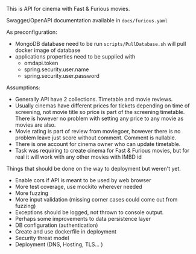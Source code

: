 This is API for cinema with Fast & Furious movies.  

Swagger/OpenAPI documentation available in `docs/furious.yaml`

As preconfiguration:
* MongoDB database need to be run `scripts/PullDatabase.sh` will pull docker image of database
* applications properties need to be supplied with
  * omdapi.token
  * spring.security.user.name 
  * spring.security.user.password

Assumptions:
* Generally API have 2 collections. Timetable and movie reviews.
* Usually cinemas have different prices for tickets depending on time of screening, not movie title so price is part of the screening timetable. There is
  however no problem with setting any price to any movie as movies are also.
* Movie rating is part of review from moviegoer, however there is no problem leave just score without comment. Comment is nullable.
* There is one account for cinema owner who can update timetable.
* Task was requiring to create cinema for Fast & Furious movies, but for real it will work with any other movies with IMBD id 

Things that should be done on the way to deployment but weren't yet.

* Enable cors if API is meant to be used by web browser
* More test coverage, use mockito wherever needed
* More fuzzing
* More input validation (missing corner cases could come out from fuzzing)
* Exceptions should be logged, not thrown to console output.
* Perhaps some improvements to data persistence layer
* DB configuration (authentication)
* Create and use dockerfile in deployment
* Security threat model
* Deployment (DNS, Hosting, TLS... )